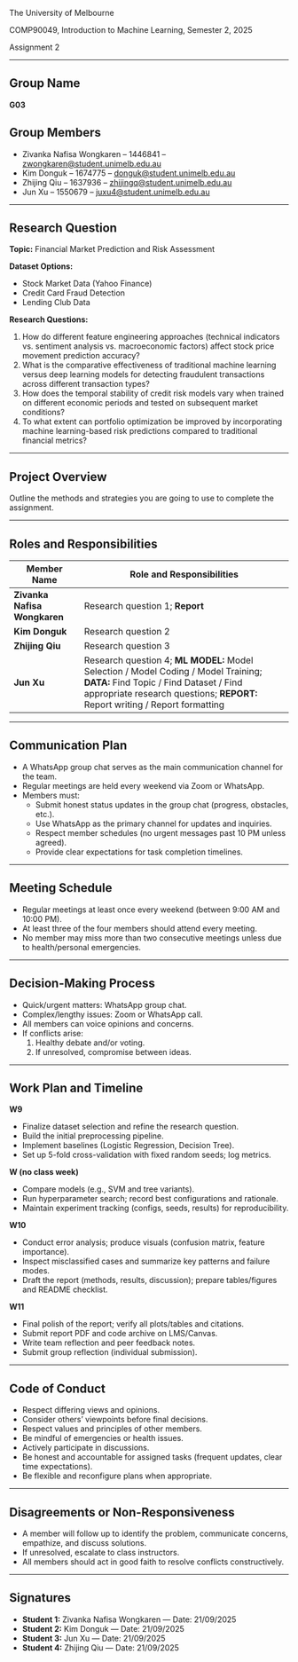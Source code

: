 The University of Melbourne

COMP90049, Introduction to Machine Learning, Semester 2, 2025

Assignment 2

---

## Group Name
**G03**

## Group Members
- Zivanka Nafisa Wongkaren – 1446841 – zwongkaren@student.unimelb.edu.au
- Kim Donguk – 1674775 – donguk@student.unimelb.edu.au
- Zhijing Qiu – 1637936 – zhijingq@student.unimelb.edu.au
- Jun Xu – 1550679 – juxu4@student.unimelb.edu.au

---

## Research Question

**Topic:** Financial Market Prediction and Risk Assessment

**Dataset Options:**
- Stock Market Data (Yahoo Finance)
- Credit Card Fraud Detection
- Lending Club Data

**Research Questions:**
1. How do different feature engineering approaches (technical indicators vs. sentiment analysis vs. macroeconomic factors) affect stock price movement prediction accuracy?
2. What is the comparative effectiveness of traditional machine learning versus deep learning models for detecting fraudulent transactions across different transaction types?
3. How does the temporal stability of credit risk models vary when trained on different economic periods and tested on subsequent market conditions?
4. To what extent can portfolio optimization be improved by incorporating machine learning-based risk predictions compared to traditional financial metrics?

---

## Project Overview
Outline the methods and strategies you are going to use to complete the assignment.

---

## Roles and Responsibilities

| Member Name | Role and Responsibilities |
|---|---|
| **Zivanka Nafisa Wongkaren** | Research question 1; **Report** |
| **Kim Donguk** | Research question 2 |
| **Zhijing Qiu** | Research question 3 |
| **Jun Xu** | Research question 4; **ML MODEL:** Model Selection / Model Coding / Model Training; **DATA:** Find Topic / Find Dataset / Find appropriate research questions; **REPORT:** Report writing / Report formatting |

---

## Communication Plan

- A WhatsApp group chat serves as the main communication channel for the team.
- Regular meetings are held every weekend via Zoom or WhatsApp.
- Members must:
  - Submit honest status updates in the group chat (progress, obstacles, etc.).
  - Use WhatsApp as the primary channel for updates and inquiries.
  - Respect member schedules (no urgent messages past 10 PM unless agreed).
  - Provide clear expectations for task completion timelines.

---

## Meeting Schedule

- Regular meetings at least once every weekend (between 9:00 AM and 10:00 PM).
- At least three of the four members should attend every meeting.
- No member may miss more than two consecutive meetings unless due to health/personal emergencies.

---

## Decision-Making Process

- Quick/urgent matters: WhatsApp group chat.
- Complex/lengthy issues: Zoom or WhatsApp call.
- All members can voice opinions and concerns.
- If conflicts arise:
  1. Healthy debate and/or voting.
  2. If unresolved, compromise between ideas.

---

## Work Plan and Timeline

**W9**
- Finalize dataset selection and refine the research question.
- Build the initial preprocessing pipeline.
- Implement baselines (Logistic Regression, Decision Tree).
- Set up 5-fold cross-validation with fixed random seeds; log metrics.

**W (no class week)**
- Compare models (e.g., SVM and tree variants).
- Run hyperparameter search; record best configurations and rationale.
- Maintain experiment tracking (configs, seeds, results) for reproducibility.

**W10**
- Conduct error analysis; produce visuals (confusion matrix, feature importance).
- Inspect misclassified cases and summarize key patterns and failure modes.
- Draft the report (methods, results, discussion); prepare tables/figures and README checklist.

**W11**
- Final polish of the report; verify all plots/tables and citations.
- Submit report PDF and code archive on LMS/Canvas.
- Write team reflection and peer feedback notes.
- Submit group reflection (individual submission).

---

## Code of Conduct

- Respect differing views and opinions.
- Consider others’ viewpoints before final decisions.
- Respect values and principles of other members.
- Be mindful of emergencies or health issues.
- Actively participate in discussions.
- Be honest and accountable for assigned tasks (frequent updates, clear time expectations).
- Be flexible and reconfigure plans when appropriate.

---

## Disagreements or Non-Responsiveness

- A member will follow up to identify the problem, communicate concerns, empathize, and discuss solutions.
- If unresolved, escalate to class instructors.
- All members should act in good faith to resolve conflicts constructively.

---

## Signatures

- **Student 1:** Zivanka Nafisa Wongkaren — Date: 21/09/2025
- **Student 2:** Kim Donguk — Date: 21/09/2025
- **Student 3:** Jun Xu — Date: 21/09/2025
- **Student 4:** Zhijing Qiu — Date: 21/09/2025